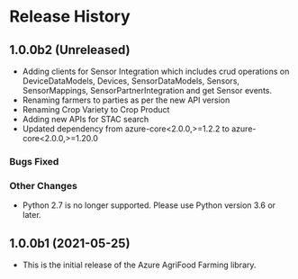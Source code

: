 # Release History

## 1.0.0b2 (Unreleased)
- Adding clients for Sensor Integration which includes crud operations on DeviceDataModels, Devices, SensorDataModels, Sensors, SensorMappings, SensorPartnerIntegration and get Sensor events.
- Renaming farmers to parties as per the new API version
- Renaming Crop Variety to Crop Product
- Adding new APIs for STAC search
- Updated dependency from azure-core<2.0.0,>=1.2.2 to azure-core<2.0.0,>=1.20.0

### Bugs Fixed

### Other Changes

- Python 2.7 is no longer supported. Please use Python version 3.6 or later.

## 1.0.0b1 (2021-05-25)

- This is the initial release of the Azure AgriFood Farming library.

